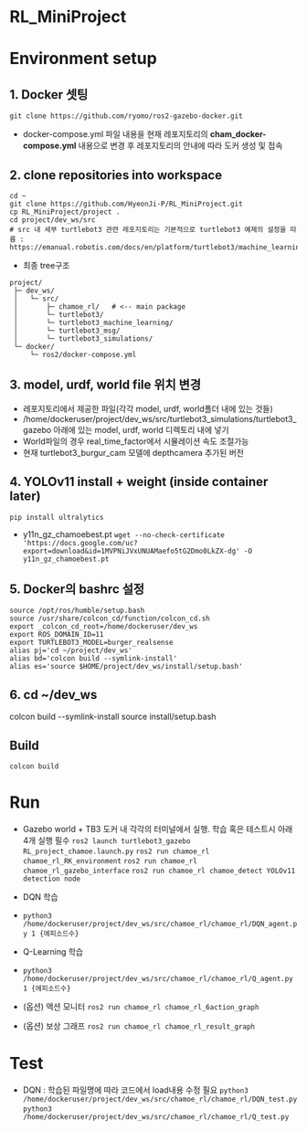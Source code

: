 # RL_MiniProject

# Environment setup
## 1. Docker 셋팅
`git clone https://github.com/ryomo/ros2-gazebo-docker.git`
* docker-compose.yml 파일 내용을 현재 레포지토리의 **cham_docker-compose.yml** 내용으로 변경 후 레포지토리의 안내에 따라 도커 생성 및 접속

## 2. clone repositories into workspace
```
cd ~  
git clone https://github.com/HyeonJi-P/RL_MiniProject.git
cp RL_MiniProject/project .
cd project/dev_ws/src
# src 내 세부 turtlebot3 관련 레포지토리는 기본적으로 turtlebot3 예제의 설정을 따름 : https://emanual.robotis.com/docs/en/platform/turtlebot3/machine_learning/

```
* 최종 tree구조
```
project/ 
 ├─ dev_ws/
 │   └─ src/
 │       ├─ chamoe_rl/   # <‑‑ main package
 │       └─ turtlebot3/
 │       └─ turtlebot3_machine_learning/
 │       └─ turtlebot3_msg/
 │       └─ turtlebot3_simulations/
 └─ docker/
     └─ ros2/docker‑compose.yml
```

## 3. model, urdf, world file 위치 변경
* 레포지토리에서 제공한 파일(각각 model, urdf, world폴더 내에 있는 것들)
* /home/dockeruser/project/dev_ws/src/turtlebot3_simulations/turtlebot3_gazebo 아래에 있는 model, urdf, world 디렉토리 내에  넣기
* World파일의 경우 real_time_factor에서 시뮬레이션 속도 조절가능
* 현재 turtlebot3_burgur_cam 모델에 depthcamera 추가된 버전

## 4. YOLOv11 install + weight (inside container later)
`pip install ultralytics `
* y11n_gz_chamoebest.pt
`wget --no-check-certificate 'https://docs.google.com/uc?export=download&id=1MVPNiJVxUNUAMaefo5tG2Dmo0LkZX-dg' -O y11n_gz_chamoebest.pt`

## 5. Docker의 bashrc 설정
```
source /opt/ros/humble/setup.bash
source /usr/share/colcon_cd/function/colcon_cd.sh
export _colcon_cd_root=/home/dockeruser/dev_ws
export ROS_DOMAIN_ID=11
export TURTLEBOT3_MODEL=burger_realsense
alias pj='cd ~/project/dev_ws'
alias bd='colcon build --symlink-install'
alias es='source $HOME/project/dev_ws/install/setup.bash'
```

## 6. cd ~/dev_ws
colcon build --symlink-install
source install/setup.bash


## Build
`colcon build`

# Run
* Gazebo world + TB3 도커 내 각각의 터미널에서 실행. 학습 혹은 테스트시 아래 4개 실행 필수
`ros2 launch turtlebot3_gazebo RL_project_chamoe.launch.py`
`ros2 run chamoe_rl chamoe_rl_RK_environment`
`ros2 run chamoe_rl chamoe_rl_gazebo_interface`
`ros2 run chamoe_rl chamoe_detect YOLOv11 detection node`

* DQN 학습
* `python3 /home/dockeruser/project/dev_ws/src/chamoe_rl/chamoe_rl/DQN_agent.py 1 {에피소드수} `

* Q-Learning 학습
* `python3 /home/dockeruser/project/dev_ws/src/chamoe_rl/chamoe_rl/Q_agent.py 1 {에피소드수} `
  
* (옵션) 액션 모니터
`ros2 run chamoe_rl chamoe_rl_6action_graph`

* (옵션) 보상 그래프
`ros2 run chamoe_rl chamoe_rl_result_graph`

# Test 
* DQN : 학습된 파일명에 따라 코드에서 load내용 수정 필요
`python3 /home/dockeruser/project/dev_ws/src/chamoe_rl/chamoe_rl/DQN_test.py`
`python3 /home/dockeruser/project/dev_ws/src/chamoe_rl/chamoe_rl/Q_test.py`

